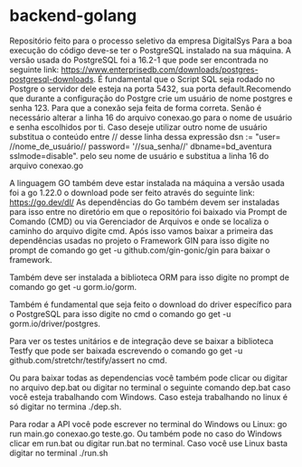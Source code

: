 # backend-golang
Repositório feito para o processo seletivo da empresa DigitalSys
 Para a boa execução do código deve-se ter o PostgreSQL instalado na sua máquina. 
 A versão usada do PostgreSQL foi a 16.2-1 que pode ser encontrada no seguinte link:
 https://www.enterprisedb.com/downloads/postgres-postgresql-downloads. É fundamental que o Script SQL seja rodado no Postgre o servidor dele esteja na porta 5432, sua porta default.Recomendo que durante a configuração do Postgre crie um usuário de nome postgres e senha 123. Para que a conexão seja feita de forma correta. Senão é necessário alterar a linha 16 do arquivo conexao.go para o nome de usuário e senha escolhidos por ti. Caso deseje utilizar outro nome de usuário substitua o conteúdo entre // desse linha dessa expressão 
 dsn := "user= //nome_de_usuário// password= '//sua_senha//' dbname=bd_aventura sslmode=disable". 
 pelo seu nome de usuário e substitua a linha 16 do arquivo conexao.go  

 A linguagem GO também deve estar instalada na máquina a versão usada foi a go 1.22.0 o download pode ser feito através do seguinte link: https://go.dev/dl/
 As dependências do Go também devem ser instaladas para isso entre no diretório em que o repositório foi baixado via Prompt de Comando (CMD) ou via Gerenciador de Arquivos e onde se localiza o caminho do arquivo digite cmd.
 Após isso vamos baixar a primeira das dependências usadas no projeto o Framework GIN para isso digite no prompt de comando go get -u github.com/gin-gonic/gin para baixar o framework. 

 Também deve ser instalada a biblioteca ORM para isso digite no prompt de comando go get -u gorm.io/gorm.

 Também é fundamental que seja feito o download do driver específico para o PostgreSQL para isso digite no cmd o comando go get -u gorm.io/driver/postgres.

 Para ver os testes unitários e de integração deve se baixar a biblioteca Testfy que pode ser baixada escrevendo o comando go get -u github.com/stretchr/testify/assert
 no cmd.

 Ou para baixar todas as dependencias você também pode clicar ou digitar no arquivo dep.bat ou digitar no terminal o seguinte comando dep.bat caso você esteja trabalhando com Windows.
 Caso esteja trabalhando no linux é só digitar no termina ./dep.sh.
 
 Para rodar a API você pode escrever no terminal do Windows ou Linux: go run main.go conexao.go teste.go.
 Ou também pode no caso do Windows clicar em run.bat ou digitar run.bat no terminal.
 Caso você use Linux basta digitar no terminal ./run.sh

